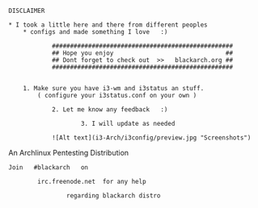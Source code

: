 	DISCLAIMER

	* I took a little here and there from different peoples 
		* configs and made something I love   :)

				##################################################
				## Hope you enjoy 								##
				## Dont forget to check out  >>   blackarch.org ##
				##################################################


		1. Make sure you have i3-wm and i3status an stuff.
 			( configure your i3status.conf on your own )

				2. Let me know any feedback   :)

						3. I will update as needed 

				![Alt text](i3-Arch/i3config/preview.jpg "Screenshots")


 An Archlinux Pentesting Distribution 

	Join   #blackarch   on    
			
			irc.freenode.net  for any help 
					
					regarding blackarch distro
